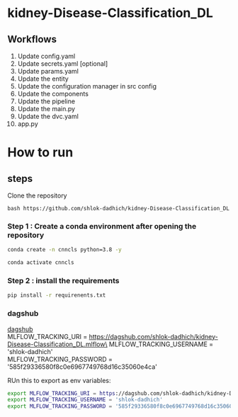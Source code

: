 # kidney-Disease-Classification_DL

## Workflows
1. Update config.yaml
2. Update secrets.yaml [optional]
3. Update params.yaml
4. Update the entity
5. Update the configuration manager in src config
6. Update the components
7. Update the pipeline
8. Update the main.py
9. Update the dvc.yaml
10. app.py

# How to run

## steps

Clone the repository

`bash https://github.com/shlok-dadhich/kidney-Disease-Classification_DL `

### Step 1 : Create a conda environment after opening the repository

```bash
conda create -n cnncls python=3.8 -y
```

```bash
conda activate cnncls
```

### Step 2 : install the requirements

```bash
pip install -r requirenents.txt
```
### dagshub
[dagshub](https://dagshub.com/)\
MLFLOW_TRACKING_URI = https://dagshub.com/shlok-dadhich/kidney-Disease-Classification_DL.mlflow\
MLFLOW_TRACKING_USERNAME = 'shlok-dadhich'\
MLFLOW_TRACKING_PASSWORD = '585f29336580f8c0e6967749768d16c35060e4ca'

RUn this to export as env variables:
```bash
export MLFLOW_TRACKING_URI = https://dagshub.com/shlok-dadhich/kidney-Disease-Classification_DL.mlflow
export MLFLOW_TRACKING_USERNAME = 'shlok-dadhich'
export MLFLOW_TRACKING_PASSWORD = '585f29336580f8c0e6967749768d16c35060e4ca'
```

